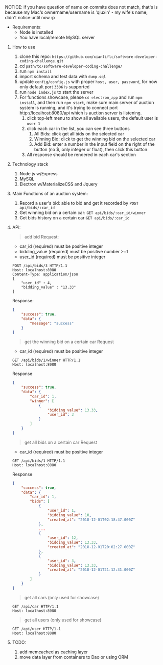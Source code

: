   NOTICE: if you have question of name on commits does not match, that's is because my Mac's ownername/username is 'qiuxin' - my wife's name, didn't notice until now :p
  
  - Requirements:
    - Node is installed
    - You have local/remote MySQL server

1. How to use
    1. clone this repo: `https://github.com/xianliflc/software-developer-coding-challenge.git`
    2. cd `path/to/software-developer-coding-challenge/`
    3. run `npm install`
    4. import schema and test data with `dump.sql`
    5. update `config/config.js` with proper `host, user, password`, for now only default port `3306` is supported
    6. run `node index.js` to start the server
    7. For functions showcase, please `cd electron_app` and run `npm install`, and then run `npm start`, make sure main server of auction system is running, and it's trying to connect port http://localhost:8080/api which is auction server is listening.
        1. click top-left menu to show all available users, the default user is `user 1`
        2. click each car in the list, you can see three buttons
            1. All Bids: click get all bids on the selected car
            2. Winning Bid: click to get the winning bid on the selected car
            3. Add Bid: enter a number in the input field on the right of the button (no $, only integer or float), then click this button
        3. All response should be rendered in each car's section
   
2. Technology stack
    1. Node.js w/Express 
    2. MySQL
    3. Electron w/MaterializeCSS and Jquery

3. Main Functions of an auction system:
    1. Record a user's bid: able to bid and get it recorded by `POST api/bids/:car_id`
    2. Get winning bid on a certain car:  `GET api/bids/:car_id/winner`
    3. Get bids history on a certain car `GET api/bids/:car_id`

4. API:
    > add bid
    Request: 
    - car_id (required) must be positive integer
    - bidding_value (required) must be positive number >=1
    - user_id (required) must be positive integer
    ```http
    POST /api/bids/3 HTTP/1.1
    Host: localhost:8080
    Content-Type: application/json
    {
        "user_id" : 4,
        "bidding_value" : "13.33"
    }
    ```
    Response:
    ```json
    {
        "success": true,
        "data": {
            "message": "success"
        }
    }
    ```
    > get the winning bid on a certain car
    Request
    - car_id (required) must be positive integer
    ```http
    GET /api/bids/1/winner HTTP/1.1
    Host: localhost:8080
    ```
    Response
    ```json
    {
        "success": true,
        "data": {
            "car_id": 1,
            "winner": [
                {
                    "bidding_value": 13.33,
                    "user_id": 3
                }
            ]
        }
    }
    ```
    > get all bids on a certain car
    Request
    - car_id (required) must be positive integer
    ```http
    GET /api/bids/1 HTTP/1.1
    Host: localhost:8080
    ```
    Response
    ```json
    {
        "success": true,
        "data": {
            "car_id": 1,
            "bids": [
                {
                    "user_id": 1,
                    "bidding_value": 10,
                    "created_at": "2018-12-01T02:18:47.000Z"
                },
                ...
                {
                    "user_id": 12,
                    "bidding_value": 13.33,
                    "created_at": "2018-12-01T20:02:27.000Z"
                },
                {
                    "user_id": 3,
                    "bidding_value": 13.33,
                    "created_at": "2018-12-01T21:12:31.000Z"
                }
            ]
        }
    }
    ```
    > get all cars (only used for showcase)
    ```http
    GET /api/car HTTP/1.1
    Host: localhost:8080
    ``` 
    > get all users (only used for showcase)
    ```http
    GET /api/user HTTP/1.1
    Host: localhost:8080
    ``` 
5. TODO:
    1. add memcached as caching layer
    2. move data layer from containers to Dao or using ORM
